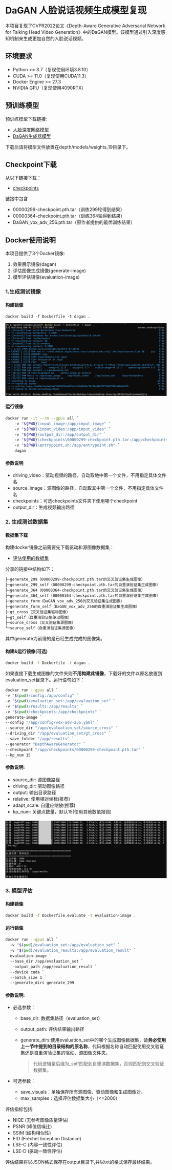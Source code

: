 # DaGAN 人脸说话视频生成模型复现

本项目复现了CVPR2022论文《Depth-Aware Generative Adversarial Network for Talking Head Video Generation》中的DaGAN模型。该模型通过引入深度感知机制来生成更加自然的人脸说话视频。




## 环境要求

- Python >= 3.7（复现使用环境3.8.10）
- CUDA >= 11.0（复现使用CUDA11.3）
- Docker Engine >= 27.3
- NVIDIA GPU（复现使用4090RTX）

## 预训练模型

预训练模型下载链接:

- [人脸深度网络模型](https://hkustconnect-my.sharepoint.com/:f:/g/personal/fhongac_connect_ust_hk/EkxzfH7zbGJNr-WVmPU6fcABWAMq_WJoExAl4SttKK6hBQ?e=fbtGlX)
- [DaGAN生成器模型](https://hkustconnect-my.sharepoint.com/:f:/g/personal/fhongac_connect_ust_hk/EjfeXuzwo3JMn7s0oOPN_q0B81P5Wgu_kbYJAh7uSAKS2w?e=XNZl3K)

下载后请将模型文件放置在depth/models/weights_19目录下。

## Checkpoint下载

从以下链接下载：

- [checkpoints](https://drive.google.com/drive/folders/1jcMVCvl4eYK5P5mCRftnVmk-zzquDpt_?usp=drive_link)

链接中包含

- 00000299-checkpoint.pth.tar（训练299轮得到结果）
- 00000364-checkpoint.pth.tar（训练364轮得到结果）
- DaGAN_vox_adv_256.pth.tar（原作者提供的最优训练结果）

## Docker使用说明

本项目提供了3个Docker镜像:
1. 效果展示镜像(dagan)
2. 评估图像生成镜像(generate-image)
3. 模型评估镜像(evaluation-image)



### 1.生成测试镜像

#### 构建镜像

```
docker build -f Dockerfile -t dagan .
```

![image-20241217160545615](assets/image-20241217160545615.png)

#### 运行镜像

```bash
docker run -it --rm --gpus all `
    -v "${PWD}\input_image:/app/input_image" `
    -v "${PWD}\input_video:/app/input_video" `
    -v "${PWD}\output_dir:/app/output_dir" `
    -v "${PWD}\checkpoints\00000299-checkpoint.pth.tar:/app/checkpoints/00000299-checkpoint.pth.tar" `
    -v "${PWD}\entrypoint.sh:/app/entrypoint.sh" `
    dagan
```

#### 参数说明

- driving_video：驱动视频的路径，自动取地中第一个文件，不用指定具体文件名
- source_image：源图像的路径，自动取其中第一个文件，不用指定具体文件名
- checkpoints：可选checkpoints文件夹下使用哪个checkpoint
- output_dir：生成视频输出路径

### 2. 生成测试数据集

#### 数据集下载

构建docker镜像之前需要先下载驱动和源图像数据集：

- [评估使用的数据集](https://drive.google.com/drive/folders/1ZGL0uu-xuju7fACQSp0Us6Mc8aRnInSf?usp=drive_link)

分享的链接中结构如下：

```tex
├─generate_299（00000299-checkpoint.pth.tar的交叉验证集生成图像）
├─generate_299_self（00000299-checkpoint.pth.tar的自重演验证集生成图像）
├─generate_364（00000364-checkpoint.pth.tar的交叉验证集生成图像）
├─generate_364_self（00000364-checkpoint.pth.tar的自重演验证集生成图像）
├─generate_form（DaGAN_vox_adv_256的交叉验证集生成图像）
├─generate_form_self（DaGAN_vox_adv_256的自重演验证集生成图像）
├─gt_cross（交叉验证集驱动图像）
├─gt_self（自重演验证集驱动图像）
├─source_cross（交叉验证集源图像）
└─source_self（自重演验证集源图像）
```

其中generate为前缀的是已经生成完成的图像集。

#### 构建&运行镜像(可选)

```bash
docker build -f Dockerfile -t dagan .
```

如果直接下载生成图像的文件夹则**不用构建此镜像**，下载好的文件以原名放置到evaluation_set目录下。运行语句如下：

```bash
docker run --gpus all `
-v "$(pwd)/config:/app/config" `
-v "$(pwd)/evaluation_set:/app/evaluation_set" `
-v "$(pwd)/results:/app/results" `
-v "$(pwd)/checkpoints:/app/checkpoints" `
generate-image `
--config "/app/config/vox-adv-256.yaml" `
--source_dir "/app/evaluation_set/source_cross" `
--driving_dir "/app/evaluation_set/gt_cross" `
--save_folder "/app/results" `
--generator "DepthAwareGenerator" `
--checkpoint "/app/checkpoints/00000299-checkpoint.pth.tar" `
--kp_num 15
```

#### 参数说明:

- source_dir: 源图像路径
- driving_dir: 驱动图像路径
- output: 输出目录路径
- relative: 使用相对坐标(推荐)
- adapt_scale: 自适应缩放(推荐)
- kp_num: 关键点数量，默认15(使用其他数值报错)

#### 

![6a16392b23be30479712a0bf5b6d5c9](assets/6a16392b23be30479712a0bf5b6d5c9.png)

### 3. 模型评估

#### 构建镜像

```bash
docker build -f Dockerfile.evaluate -t evaluation-image .
```

#### 运行镜像

```bash
docker run --gpus all `
  -v "$(pwd)/evaluation_set:/app/evaluation_set" `
  -v "$(pwd)/evaluation_results:/app/evaluation_result" `
  evaluation-image `
  --base_dir /app/evaluation_set `
  --output_path /app/evaluation_result `
  --device cuda `
  --batch_size 1 `
  --generate_dirs generate_299
```

#### 参数说明:

- 必选参数：

  - base_dir: 数据集路径（evaluation_set）

  - output_path: 评估结果输出路径

  - generate_dirs:使用evaluation_set中的哪个生成图像数据集，请**务必使用上一节中提到的目录结构的原名称**，代码根据名称自动匹配使用交叉验证集还是自重演验证集的驱动、源图像文件夹。

    > 代码逻辑是后缀为_self匹配到自重演数据集，否则匹配到交叉验证数据集。

- 可选参数：

  - save_visuals：单独保存所有源图像、驱动图像和生成图像对。
  - max_samples：选择评估数据集大小（<=2000）

评估指标包括:
- NIQE (无参考图像质量评估)
- PSNR (峰值信噪比)
- SSIM (结构相似性)
- FID (Fréchet Inception Distance)
- LSE-C (内容一致性评估)
- LSE-D (驱动一致性评估)

评估结果将以JSON格式保存在output目录下,并以txt的格式保存最终结果。
